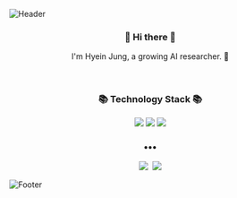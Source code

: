 <!-- ![waving](https://capsule-render.vercel.app/api?type=waving&height=200&text=Waving!&fontAlign=80&fontAlignY=40&color=0:FEFEE2,50:A1FFD9,100:FBF83A) -->

![Header](https://capsule-render.vercel.app/api?type=slice&height=160&text=Jung%20Hyein&desc=AI%20research%20engineer&descAlign=81.5&descAlignY=55&animation=fadeIn&fontColor=3D3D3D&fontSize=40&fontAlign=80&fontAlignY=30&color=FFF44F)

<h3 align="center"> 👋 Hi there 👋 </h3>
<p align="center">
I'm Hyein Jung, a growing AI researcher. 🌱 <br>
  
<br>
<br>
</p>
<h3 align="center">📚 Technology Stack 📚</h3>

<p align="center">
  <img src="https://img.shields.io/badge/Python-3766AB?style=flat-square&logo=Python&logoColor=white"/></a>
  <img src="https://img.shields.io/badge/Pytorch-EE4C2C?style=flat-square&logo=Pytorch&logoColor=white"/></a>
  <img src="https://img.shields.io/badge/MySQL-4479A1?style=flat-square&logo=MySQL&logoColor=white"/></a>
</p>

<h3 align="center">•••</h3>

<p align="center">
  <a href="https://hyen4110.tistory.com/"><img src="https://img.shields.io/badge/Tech%20Blog-262626?style=flat-square&logo=D-Wave Systems&logoColor=white&link=https://hyen4110.tistory.com/"/></a>&nbsp
  <a href="mailto:heianjung@gmail.com"><img src="https://img.shields.io/badge/Gmail-d14836?style=flat-square&logo=Gmail&logoColor=white&link=mailto:heianjung@gmail.com"></a>
  
</p
  
 
![Footer](https://capsule-render.vercel.app/api?type=slice&height=160&animation=fadeIn&fontColor=FFFF8F&fontSize=40&fontAlign=80&fontAlignY=30&color=FFFF65&section=footer)
  
